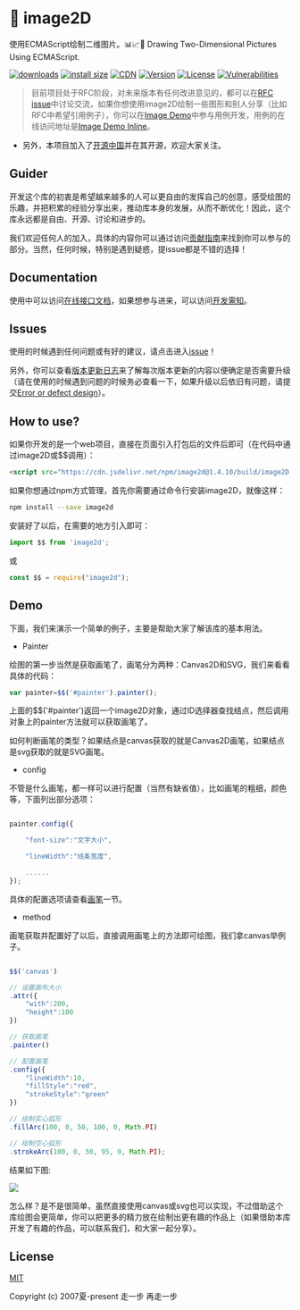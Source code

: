 # 🍇 image2D
使用ECMAScript绘制二维图片。📊📈🎉 Drawing Two-Dimensional Pictures Using ECMAScript.

[![downloads](https://img.shields.io/npm/dm/image2d.svg)](https://yelloxing.github.io/npm-downloads?interval=7&packages=image2d)
[![install size](https://packagephobia.now.sh/badge?p=image2d)](https://packagephobia.now.sh/result?p=image2d)
[![CDN](https://data.jsdelivr.com/v1/package/npm/image2d/badge)](https://www.jsdelivr.com/package/npm/image2d)
[![Version](https://img.shields.io/npm/v/image2d.svg)](https://www.npmjs.com/package/image2d)
[![License](https://img.shields.io/npm/l/image2d.svg)](https://github.com/yelloxing/image2D/blob/master/LICENSE)
[![Vulnerabilities](https://snyk.io.cnpmjs.org/test/npm/image2d/badge.svg)](https://snyk.io.cnpmjs.org/test/npm/image2d)


> 目前项目处于RFC阶段，对未来版本有任何改进意见的，都可以在[RFC issue](https://github.com/yelloxing/image2D/issues/18)中讨论交流，如果你想使用image2D绘制一些图形和别人分享（比如RFC中希望引用例子），你可以在[Image Demo](https://github.com/yelloxing/Image-Demo)中参与用例开发，用例的在线访问地址是[Image Demo Inline](https://yelloxing.github.io/Image-Demo/index.html#/menus/line)。

- 另外，本项目加入了[开源中国](https://www.oschina.net/p/image2d)并在其开源，欢迎大家关注。

## Guider
开发这个库的初衷是希望越来越多的人可以更自由的发挥自己的创意，感受绘图的乐趣，并把积累的经验分享出来，推动库本身的发展，从而不断优化！因此，这个库永远都是自由、开源、讨论和进步的。

我们欢迎任何人的加入，具体的内容你可以通过访问[贡献指南](https://github.com/yelloxing/image2D/blob/master/CONTRIBUTING.md)来找到你可以参与的部分。当然，任何时候，特别是遇到疑惑，提issue都是不错的选择！

## Documentation
使用中可以访问[在线接口文档](https://yelloxing.github.io/image2D/)，如果想参与进来，可以访问[开发需知](https://github.com/yelloxing/image2D/blob/master/CONTRIBUTING.md)。

## Issues
使用的时候遇到任何问题或有好的建议，请点击进入[issue](https://github.com/yelloxing/image2D/issues)！

另外，你可以查看[版本更新日志](https://github.com/yelloxing/image2D/blob/master/CHANGELOG)来了解每次版本更新的内容以便确定是否需要升级（请在使用的时候遇到问题的时候务必查看一下，如果升级以后依旧有问题，请提交[Error or defect design](https://github.com/yelloxing/image2D/issues/new/choose)）。

## How to use?
如果你开发的是一个web项目，直接在页面引入打包后的文件后即可（在代码中通过image2D或$$调用）：

```html
<script src="https://cdn.jsdelivr.net/npm/image2d@1.4.10/build/image2D.min.js" type="text/javascript"></script>
```

如果你想通过npm方式管理，首先你需要通过命令行安装image2D，就像这样：

```bash
npm install --save image2d
```

安装好了以后，在需要的地方引入即可：

```js
import $$ from 'image2d';
```

或

```js
const $$ = require("image2d");
```

## Demo
下面，我们来演示一个简单的例子，主要是帮助大家了解该库的基本用法。

- Painter

绘图的第一步当然是获取画笔了，画笔分为两种：Canvas2D和SVG，我们来看看具体的代码：
```js
var painter=$$('#painter').painter();
```
上面的$$('#painter')返回一个image2D对象，通过ID选择器查找结点，然后调用对象上的painter方法就可以获取画笔了。

如何判断画笔的类型？如果结点是canvas获取的就是Canvas2D画笔，如果结点是svg获取的就是SVG画笔。

- config

不管是什么画笔，都一样可以进行配置（当然有缺省值），比如画笔的粗细，颜色等，下面列出部分选项：
```js

painter.config({

    "font-size":"文字大小",

    "lineWidth":"线条宽度",

    ......
});

```
具体的配置选项请查看[画笔](https://yelloxing.github.io/image2D/#/api/painter)一节。

- method

画笔获取并配置好了以后，直接调用画笔上的方法即可绘图，我们拿canvas举例子。
```js

$$('canvas')

// 设置画布大小
.attr({
    "with":200,
    "height":100
})

// 获取画笔
.painter()

// 配置画笔
.config({
    "lineWidth":10,
    "fillStyle":"red",
    "strokeStyle":"green"
})

// 绘制实心弧形
.fillArc(100, 0, 50, 100, 0, Math.PI)

// 绘制空心弧形
.strokeArc(100, 0, 50, 95, 0, Math.PI);

```
结果如下图:

<img src='https://github.com/yelloxing/image2D/blob/master/docs/src/assets/guider-demo1.png' >

怎么样？是不是很简单，虽然直接使用canvas或svg也可以实现，不过借助这个库绘图会更简单，你可以把更多的精力放在绘制出更有趣的作品上（如果借助本库开发了有趣的作品，可以联系我们，和大家一起分享）。

## License

[MIT](https://github.com/yelloxing/image2D/blob/master/LICENSE)

Copyright (c) 2007夏-present 走一步 再走一步
